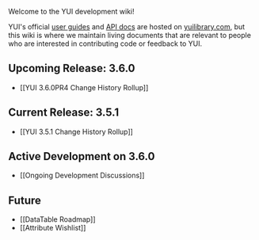 Welcome to the YUI development wiki!

YUI's official [user guides](http://yuilibrary.com/yui/docs/guides/) and [API docs](http://yuilibrary.com/yui/docs/api/) are hosted on [yuilibrary.com](http://yuilibrary.com/), but this wiki is where we maintain living documents that are relevant to people who are interested in contributing code or feedback to YUI.

## Upcoming Release: 3.6.0

* [[YUI 3.6.0PR4 Change History Rollup]]

## Current Release: 3.5.1

* [[YUI 3.5.1 Change History Rollup]]

## Active Development on 3.6.0

* [[Ongoing Development Discussions]]

## Future

* [[DataTable Roadmap]]
* [[Attribute Wishlist]]
